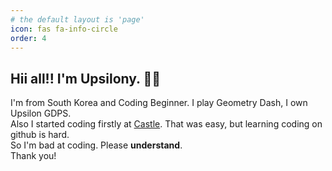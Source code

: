 ```yaml
---
# the default layout is 'page'
icon: fas fa-info-circle
order: 4
---
```


## Hii all!! I'm Upsilony. 👋🏻

I'm from South Korea and Coding Beginner. I play Geometry Dash, I own Upsilon GDPS.  
Also I started coding firstly at [Castle](https://castle.xyz). That was easy, but learning coding on github is hard.  
So I'm bad at coding. Please **understand**.  
Thank you!
